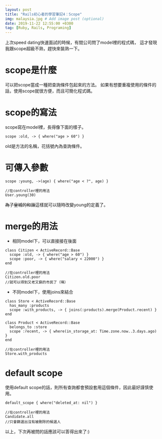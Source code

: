 ```yaml
---
layout: post
title: "Rails初心者的學習筆記4：Scope"
img: malaysia.jpg # Add image post (optional)
date: 2019-11-22 12:55:00 +0300
tag: [Ruby, Rails, Programing]
---
```

上次speed dating快速面試的時候，有間公司問了model裡的程式碼，
這才發現我跟scope超級不熟，趕快來裝熟一下。

# scope是什麼

可以把scope當成一種把查詢條件包起來的方法。
如果有想要重複使用的條件的話，使用scope就很方便，而且可簡化程式碼。

# scope的寫法

scope寫在model裡，長得像下面的樣子。
```
scope :old, -> { where("age > 60") }
```
old是方法的名稱，花括號內為查詢條件。

# 可傳入參數
```
scope :young, ->(age) { where("age < ?", age) }

//在controller裡的用法
User.young(30)
```
~~為了皇城的和諧~~這樣就可以隨時改變young的定義了。

# merge的用法

- 相同model下，可以直接接在後面

```
class Citizen < ActiveRecord::Base
  scope :old, -> { where("age > 60") }
  scope :poor, -> { where("salary < 22000") }
end

//在controller裡的用法
Citizen.old.poor
//就可以得到又老又窮的市民了（咦）
```

- 不同model下，使用joins來結合

```
class Store < ActiveRecord::Base
  has_many :products
  scope :with_products, -> { joins(:products).merge(Product.recent) }
end

class Product < ActiveRecord::Base
  belongs_to :store
  scope :recent, -> { where(in_storage_at: Time.zone.now..3.days.ago) }
end

//在controller裡的用法
Store.with_products
```

# default scope

使用default scope的話，則所有查詢都會預設套用這個條件，因此最好謹慎使用。

```
default_scope { where("deleted_at: nil") }

//在controller裡的用法
Candidate.all
//只會篩選出沒有被刪除的候選人
```

以上，下次再被問的話應該可以答得出來了:)
